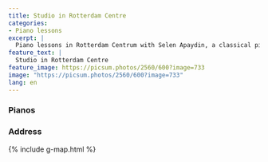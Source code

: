 ```yaml
---
title: Studio in Rotterdam Centre
categories:
- Piano lessons
excerpt: |
  Piano lessons in Rotterdam Centrum with Selen Apaydin, a classical pianist with 20 years of experience. Offering private lessons for all levels, in-person or online. Learn music theory, artistic values, and composition techniques. Enhance your skills with expert guidance from a concert pianist!
feature_text: |
  Studio in Rotterdam Centre
feature_image: https://picsum.photos/2560/600?image=733
image: "https://picsum.photos/2560/600?image=733"
lang: en
---
```



### Pianos


### Address 

{% include g-map.html %}

